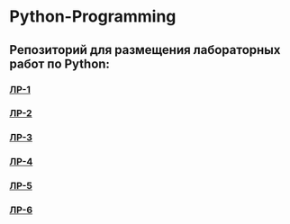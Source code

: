 # Python-Programming
## Репозиторий для размещения лабораторных работ по Python:
### [ЛР-1](https://github.com/A1adriel/Python-Programming/blob/main/ЛР-1.pdf)
### [ЛР-2](https://github.com/A1adriel/Python-Programming/blob/main/ЛР-2.pdf)
### [ЛР-3](https://github.com/A1adriel/Python-Programming/blob/main/ЛР-3.pdf)
### [ЛР-4](https://github.com/A1adriel/Python-Programming/blob/main/ЛР-4.pdf)
### [ЛР-5](https://github.com/A1adriel/Python-Programming/blob/main/ЛР-5.pdf)
### [ЛР-6](https://github.com/A1adriel/Python-Programming/blob/main/ЛР-6.pdf)
